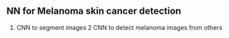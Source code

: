 ## NN for Melanoma skin cancer detection

1.  CNN to segment images
2   CNN to detect melanoma images from others

